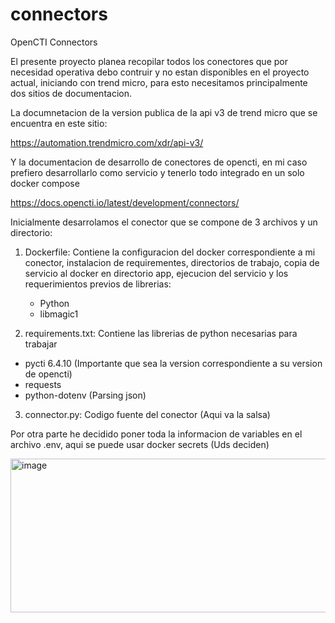# connectors
OpenCTI Connectors

El presente proyecto planea recopilar todos los conectores que por necesidad operativa debo contruir y no estan disponibles en el proyecto actual, iniciando con trend micro, para esto necesitamos principalmente dos sitios de documentacion.

La documnetacion de la version publica de la api v3 de trend micro que se encuentra en este sitio: 

https://automation.trendmicro.com/xdr/api-v3/

Y la documentacion de desarrollo de conectores de opencti, en mi caso prefiero desarrollarlo como servicio y tenerlo todo integrado en un solo docker compose

https://docs.opencti.io/latest/development/connectors/

Inicialmente desarrolamos el conector que se compone de 3 archivos y un directorio:

1. Dockerfile: Contiene la configuracion del docker correspondiente a mi conector, instalacion de requirementes, directorios de trabajo, copia de servicio al docker en directorio app, ejecucion del servicio y los requerimientos previos de librerias:

   - Python
   - libmagic1

2. requirements.txt: Contiene las librerias de python necesarias para trabajar

  - pycti 6.4.10 (Importante que sea la version correspondiente a su version de opencti)
  - requests
  - python-dotenv (Parsing json)

3. connector.py: Codigo fuente del conector (Aqui va la salsa)


Por otra parte he decidido poner toda la informacion de variables en el archivo .env, aqui se puede usar docker secrets (Uds deciden)

<img width="1214" height="246" alt="image" src="https://github.com/user-attachments/assets/0a7815a6-70bc-42f9-b330-5cb577258041" />


